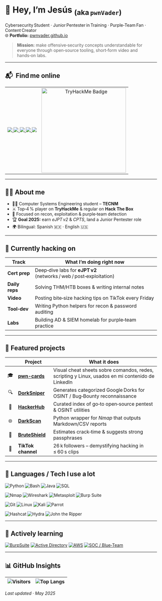 <!--  ============================================================
      PERSONAL README  •  © 2025  Jesús P. Romero  –  pwnVader
      ============================================================  -->

# 👾 Hey, I’m **Jesús** <sub>(aka `pwnVader`)</sub>


Cybersecurity Student · Junior Pentester in Training · Purple‑Team Fan · Content Creator  
🌐 **Portfolio:** [pwnvader.github.io](https://pwnvader.github.io/)

> **Mission:** make offensive‑security concepts understandable for everyone through open‑source tooling, short‑form video and hands‑on labs.

---

## 📬  &nbsp;Find me online
<table>
  <tr>
    <td>

<!-- Botones sociales -->
<a href="https://www.linkedin.com/in/jesuspromero/">
  <img src="https://img.shields.io/badge/LinkedIn-0A66C2?style=for-the-badge&logo=linkedin&logoColor=white" />
</a>
<a href="https://www.tiktok.com/@pwnvader">
  <img src="https://img.shields.io/badge/TikTok-000000?style=for-the-badge&logo=tiktok&logoColor=white" />
</a>
<a href="https://medium.com/@pwnVader">
  <img src="https://img.shields.io/badge/Medium-000000?style=for-the-badge&logo=medium&logoColor=white" />
</a>
<a href="https://tryhackme.com/r/p/pwnVader">
  <img src="https://img.shields.io/badge/TryHackMe-212C42?style=for-the-badge&logo=tryhackme&logoColor=white" />
</a>
<a href="mailto:contacto.broadways405@passmail.net">
  <img src="https://img.shields.io/badge/Email-EA4335?style=for-the-badge&logo=gmail&logoColor=white" />
</a>

  </td>
  <td align="center" valign="middle">
    <img src="https://tryhackme-badges.s3.amazonaws.com/pwnVader.png" alt="TryHackMe Badge" width="280"/>
  </td>
  </tr>
</table>

---

## 👨‍💻 About me
- 🧑‍🎓 Computer Systems Engineering student – **TECNM**  
- ⚔️ Top‑4 % player on **TryHackMe** & regular on **Hack The Box**  
- 🔐 Focused on recon, exploitation & purple‑team detection  
- 🏆 **Goal 2025:** earn *eJPT v2* & *CPTS*, land a Junior Pentester role  
- 🌍 Bilingual: Spanish 🇲🇽 · English 🇺🇸  

---

## 🚧 Currently hacking on
| Track | What I’m doing right now |
|-------|--------------------------|
| **Cert prep** | Deep‑dive labs for **eJPT v2** (networks / web / post‑exploitation) |
| **Daily reps** | Solving THM/HTB boxes & writing internal notes |
| **Video** | Posting bite‑size hacking tips on TikTok every Friday |
| **Tool‑dev** | Writing Python helpers for recon & password auditing |
| **Labs** | Building AD & SIEM homelab for purple‑team practice |

---

## 🧰 Featured projects
| &nbsp; | Project | What it does |
|:-:|---|---|
| 🎓 | **[pwn-cards](https://github.com/pwnVader/pwn-cards)** | Visual cheat sheets sobre comandos, redes, scripting y Linux, usados en mi contenido de LinkedIn |
| 🔍 | **[DorkSniper](https://pwnvader.github.io/DorkSniper/)** | Generates categorized Google Dorks for OSINT / Bug‑Bounty reconnaissance |
| 🧰 | **[HackerHub](https://pwnvader.github.io/HackerHub/)** | Curated index of go‑to open‑source pentest & OSINT utilities |
| 🌐 | **[DarkScan](https://github.com/pwnVader/DarkScan)** | Python wrapper for *Nmap* that outputs Markdown/CSV reports |
| 🔐 | **[BruteShield](https://pwnvader.github.io/BruteShield/)** | Estimates crack‑time & suggests strong passphrases |
| 🎥 | **TikTok channel** | 26 k followers – demystifying hacking in ≤ 60 s clips |

---

## 🧠 Languages / Tech I use a lot
![Python](https://img.shields.io/badge/Python-3776AB?style=for-the-badge&logo=python&logoColor=white)
![Bash](https://img.shields.io/badge/Bash-4EAA25?style=for-the-badge&logo=gnubash&logoColor=white)
![Java](https://img.shields.io/badge/Java-007396?style=for-the-badge&logo=java&logoColor=white)
![SQL](https://img.shields.io/badge/SQL-4479A1?style=for-the-badge&logo=postgresql&logoColor=white)

![Nmap](https://img.shields.io/badge/Nmap-4682B4?style=for-the-badge&logo=nmap&logoColor=white)
![Wireshark](https://img.shields.io/badge/Wireshark-1679A7?style=for-the-badge&logo=wireshark&logoColor=white)
![Metasploit](https://img.shields.io/badge/Metasploit-4C4C4C?style=for-the-badge&logo=metasploit&logoColor=white)
![Burp Suite](https://img.shields.io/badge/Burp_Suite-FF7300?style=for-the-badge&logo=burpsuite&logoColor=white)

![Git](https://img.shields.io/badge/Git-F05032?style=for-the-badge&logo=git&logoColor=white)
![Linux](https://img.shields.io/badge/Linux-FCC624?style=for-the-badge&logo=linux&logoColor=black)
![Kali](https://img.shields.io/badge/Kali_Linux-557C94?style=for-the-badge&logo=kalilinux&logoColor=white)
![Parrot](https://img.shields.io/badge/Parrot_OS-1DE9B6?style=for-the-badge&logo=parrot&logoColor=white)

![Hashcat](https://img.shields.io/badge/Hashcat-000000?style=for-the-badge&logo=hashnode&logoColor=white)
![Hydra](https://img.shields.io/badge/Hydra-000000?style=for-the-badge&logo=googlesheets&logoColor=white)
![John the Ripper](https://img.shields.io/badge/John_the_Ripper-000000?style=for-the-badge&logoColor=white)

---

## 🚀 Actively learning
[![BurpSuite](https://img.shields.io/badge/Burp_Practitioner-FF7300?style=for-the-badge&logo=burpsuite&logoColor=white)]()
[![Active Directory](https://img.shields.io/badge/AD%20Lab-Windows-0078D6?style=for-the-badge&logo=windows&logoColor=white)]()
[![AWS](https://img.shields.io/badge/AWS-232F3E?style=for-the-badge&logo=amazonaws&logoColor=white)]()
[![SOC / Blue‑Team](https://img.shields.io/badge/SOC-4B0082?style=for-the-badge&logo=security&logoColor=white)]()

---

## 📊 GitHub Insights

| ![Visitors](https://profile-counter.glitch.me/pwnVader/count.svg) | ![Top Langs](https://github-readme-stats.vercel.app/api/top-langs/?username=pwnVader&layout=compact&theme=radical) |
|:---:|:---:|

*Last updated · May 2025*
